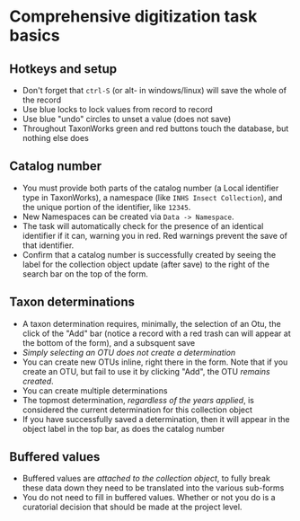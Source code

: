 

# Comprehensive digitization task basics

## Hotkeys and setup

* Don't forget that `ctrl-S` (or alt- in windows/linux) will save the whole of the record
* Use blue locks to lock values from record to record
* Use blue "undo" circles to unset a value (does not save)
* Throughout TaxonWorks green and red buttons touch the database, but nothing else does

## Catalog number

* You must provide both parts of the catalog number (a Local identifier type in TaxonWorks), a namespace (like `INHS Insect Collection`), and the unique portion of the identifier, like `12345`.
* New Namespaces can be created via `Data -> Namespace`.
* The task will automatically check for the presence of an identical identifier if it can, warning you in red.  Red warnings prevent the save of that identifier.
* Confirm that a catalog number is successfully created by seeing the label for the collection object update (after save) to the right of the search bar on the top of the form.

## Taxon determinations

* A taxon determination requires, minimally, the selection of an Otu, the click of the "Add" bar (notice a record with a red trash can will appear at the bottom of the form), and a subsquent save
* _Simply selecting an OTU does not create a determination_
* You can create new OTUs inline, right there in the form.  Note that if you create an OTU, but fail to use it by clicking "Add", the OTU _remains created_.
* You can create multiple determinations
* The topmost determination, _regardless of the years applied_, is considered the current determination for this collection object
* If you have successfully saved a determination, then it will appear in the object label in the top bar, as does the catalog number

## Buffered values

* Buffered values are _attached to the collection object_, to fully break these data down they need to be translated into the various sub-forms
* You do not need to fill in buffered values.  Whether or not you do is a curatorial decision that should be made at the project level.

